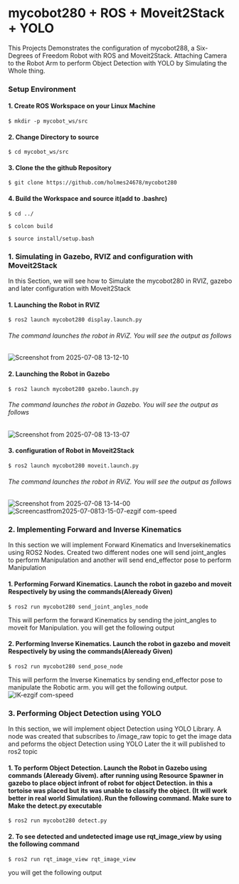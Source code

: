 
# mycobot280 + ROS + Moveit2Stack + YOLO

This Projects Demonstrates the configuration of mycobot288, a Six- Degrees of Freedom Robot with ROS and Moveit2Stack. Attaching Camera to the Robot Arm to perform Object Detection with YOLO by Simulating the Whole thing.

### Setup Environment
#### 1. Create ROS Workspace on your Linux Machine
```
$ mkdir -p mycobot_ws/src
```
#### 2. Change Directory to source
```
$ cd mycobot_ws/src
```
#### 3. Clone the the github Repository
```
$ git clone https://github.com/holmes24678/mycobot280
```
#### 4. Build the Workspace and source it(add to .bashrc)
```
$ cd ../

$ colcon build

$ source install/setup.bash
```
### 1. Simulating in Gazebo, RVIZ and configuration with Moveit2Stack
In this Section, we will see how to Simulate the mycobot280 in RVIZ, gazebo and later configuration with Moveit2Stack

#### 1. Launching the Robot in RVIZ
```
$ ros2 launch mycobot280 display.launch.py
```
###### The command launches the robot in RViZ. You will see the output as follows

![Screenshot from 2025-07-08 13-12-10](https://github.com/user-attachments/assets/60f3c26e-b1aa-4f38-8823-8dcda7d05675)

#### 2. Launching the Robot in Gazebo
```
$ ros2 launch mycobot280 gazebo.launch.py
```
###### The command launches the robot in Gazebo. You will see the output as follows
![Screenshot from 2025-07-08 13-13-07](https://github.com/user-attachments/assets/5e6fed5b-5377-4eaa-a791-642ffb4df4ea)

#### 3. configuration of Robot in Moveit2Stack
```
$ ros2 launch mycobot280 moveit.launch.py
```
###### The command launches the robot in RViZ. You will see the output as follows

![Screenshot from 2025-07-08 13-14-00](https://github.com/user-attachments/assets/dfe22343-89ea-4d8d-a8d7-de482283ff2c)
![Screencastfrom2025-07-0813-15-07-ezgif com-speed](https://github.com/user-attachments/assets/2599a9d1-e8fd-4dae-b573-94740eedc170)


### 2. Implementing Forward and Inverse Kinematics
In this section we will implement Forward Kinematics and Inversekinematics using ROS2 Nodes. Created two different nodes one will send joint_angles to perform Manipulation and another will send end_effector pose to perform Manipulation

#### 1. Performing Forward Kinematics. Launch the robot in gazebo and moveit Respectively by using the commands(Aleready Given)

```
$ ros2 run mycobot280 send_joint_angles_node
```
This will perform the forward Kinematics by sending the joint_angles to moveit for Manipulation. you will get the following output


#### 2. Performing Inverse Kinematics. Launch the robot in gazebo and moveit Respectively by using the commands(Aleready Given)

```
$ ros2 run mycobot280 send_pose_node
```
This will perform the Inverse Kinematics by sending end_effector pose to manipulate the Robotic arm. you will get the following output.
![IK-ezgif com-speed](https://github.com/user-attachments/assets/62acf3cd-8aa5-4fc9-b74b-5d4988329f1e)


### 3. Performing Object Detection using YOLO
In this section, we will implement object Detection using YOLO Library. A node was created that subscribes to /image_raw topic to get the image data and peforms the object Detection using YOLO Later the it will published to ros2 topic

#### 1. To perform Object Detection. Launch the Robot in Gazebo using commands (Aleready Givem). after running using Resource Spawner in gazebo to place object infront of robot for object Detection. in this a tortoise was placed but its was unable to classify the object. (It will work better in real world Simulation). Run the following command. Make sure to Make the detect.py executable
```
$ ros2 run mycobot280 detect.py 
```
#### 2. To see detected and undetected image use rqt_image_view by using the following command
```
$ ros2 run rqt_image_view rqt_image_view
```
you will get the following output
